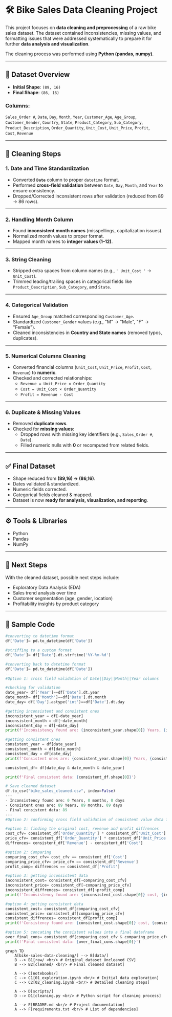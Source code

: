 # 🛠️ Bike Sales Data Cleaning Project

This project focuses on **data cleaning and preprocessing** of a raw bike sales dataset. The dataset contained inconsistencies, missing values, and formatting issues that were addressed systematically to prepare it for further **data analysis and visualization**.

The cleaning process was performed using **Python (pandas, numpy)**.

---

## 📂 Dataset Overview

- **Initial Shape**: `(89, 16)`  
- **Final Shape**: `(86, 16)`

### Columns:
`Sales_Order #`, `Date`, `Day`, `Month`, `Year`, `Customer_Age`, `Age_Group`,  
`Customer_Gender`, `Country`, `State`, `Product_Category`, `Sub_Category`,  
`Product_Description`, `Order_Quantity`, `Unit_Cost`, `Unit_Price`, `Profit`,  
`Cost`, `Revenue`

---

## 🧹 Cleaning Steps

### 1. Date and Time Standardization
- Converted **`Date`** column to proper `datetime` format.  
- Performed **cross-field validation** between `Date`, `Day`, `Month`, and `Year` to ensure consistency.  
- Dropped/Corrected inconsistent rows after validation (reduced from 89 → 86 rows).

---

### 2. Handling Month Column
- Found **inconsistent month names** (misspellings, capitalization issues).  
- Normalized month values to proper format.  
- Mapped month names to **integer values (1–12)**.

---

### 3. String Cleaning
- Stripped extra spaces from column names (e.g., `' Unit_Cost '` → `Unit_Cost`).  
- Trimmed leading/trailing spaces in categorical fields like `Product_Description`, `Sub_Category`, and `State`.

---

### 4. Categorical Validation
- Ensured `Age_Group` matched corresponding `Customer_Age`.  
- Standardized `Customer_Gender` values (e.g., "M" → "Male", "F" → "Female").  
- Cleaned inconsistencies in **Country and State names** (removed typos, duplicates).

---

### 5. Numerical Columns Cleaning
- Converted financial columns (`Unit_Cost`, `Unit_Price`, `Profit`, `Cost`, `Revenue`) to **numeric**.  
- Checked and corrected relationships:  
  - `Revenue = Unit_Price × Order_Quantity`  
  - `Cost = Unit_Cost × Order_Quantity`  
  - `Profit = Revenue - Cost`

---

### 6. Duplicate & Missing Values
- Removed **duplicate rows**.  
- Checked for **missing values**:  
  - Dropped rows with missing key identifiers (e.g., `Sales_Order #`, `Date`).  
  - Filled numeric nulls with **0** or recomputed from related fields.

---

## ✅ Final Dataset
- Shape reduced from **(89,16) → (86,16)**.  
- Dates validated & standardized.  
- Numeric fields corrected.  
- Categorical fields cleaned & mapped.  
- Dataset is now **ready for analysis, visualization, and reporting**.

---

## ⚙️ Tools & Libraries
- Python  
- Pandas  
- NumPy  

---

## 🚀 Next Steps
With the cleaned dataset, possible next steps include:  
- Exploratory Data Analysis (EDA)  
- Sales trend analysis over time  
- Customer segmentation (age, gender, location)  
- Profitability insights by product category  

---

## 📜 Sample Code

```python
#converting to datetime format
df['Date']= pd.to_datetime(df['Date'])

#striffing to a custom format
df['Date']= df['Date'].dt.strftime('%Y-%m-%d')

#converting back to datetime format
df['Date']= pd.to_datetime(df['Date'])
---
#Option 1: cross field validation of Date||Day||Month||Year columns

#checking for validation
date_year= df['Year']==df['Date'].dt.year
date_month= df['Month']==df['Date'].dt.month
date_day= df['Day'].astype('int')==df['Date'].dt.day

#getting inconsistent and consistent ones
inconsistent_year = df[~date_year]
inconsistent_month = df[~date_month]
inconsistent_day = df[~date_day]
print(f'Inconsistency found are: {inconsistent_year.shape[0]} Years, {inconsistent_month.shape[0]} months, {inconsistent_day.shape[0]} days')

#getting consistent ones
consistent_year = df[date_year]
consistent_month = df[date_month]
consistent_day = df[date_day]
print(f'Consistent ones are: {consistent_year.shape[0]} Years, {consistent_month.shape[0]} months, {consistent_day.shape[0]} days')

consistent_df= df[date_day & date_month & date_year]

print(f'Final consistent data: {consistent_df.shape[0]}')

# Save cleaned dataset
df.to_csv("bike_sales_cleaned.csv", index=False)
---
- Inconsistency found are: 0 Years, 0 months, 0 days
- Consistent ones are: 89 Years, 89 months, 89 days
- Final consistent data: 89
---
#Option 2: confirming cross field validation of consistent value data frame

#option 1: finding the original cost, revenue and profit diffrences
cost_cfv= consistent_df['Order_Quantity'] * consistent_df['Unit_Cost']
price_cfv= consistent_df['Order_Quantity'] * consistent_df['Unit_Price']
diffrences= consistent_df['Revenue'] - consistent_df['Cost']

#option 2: Comparing
comparing_cost_cfv= cost_cfv == consistent_df['Cost']
comparing_price_cfv= price_cfv == consistent_df['Revenue']
profit_comp= diffrences == consistent_df['Profit']

#option 3: getting inconsistent data
inconsistent_cost= consistent_df[~comparing_cost_cfv]
inconsistent_price= consistent_df[~comparing_price_cfv]
inconsistent_diffrences= consistent_df[~profit_comp]
print(f'Inconsistency found are: {inconsistent_cost.shape[0]} cost, {inconsistent_price.shape[0]} price, {inconsistent_diffrences.shape[0]} profit_diffrences')

#option 4: getting consistent data
consistent_cost= consistent_df[comparing_cost_cfv]
consistent_price= consistent_df[comparing_price_cfv]
consistent_diffrences= consistent_df[profit_comp]
print(f'Consistency found are: {consistent_cost.shape[0]} cost, {consistent_price.shape[0]} price, {consistent_diffrences.shape[0]} profit_diffrences')

#option 5: concating the consistent values into a final dataframe
over_final_cons= consistent_df[comparing_cost_cfv & comparing_price_cfv & profit_comp]
print(f'Final consistent data: {over_final_cons.shape[0]}')
```
```mermaid
graph TD
    A[bike-sales-data-cleaning/] --> B[data/]
    B --> B1[raw/ <br/> # Original dataset Uncleaned CSV]
    B --> B2[cleaned/ <br/> # Final cleaned dataset]

    A --> C[notebooks/]
    C --> C1[01_exploration.ipynb <br/> # Initial data exploration]
    C --> C2[02_cleaning.ipynb <br/> # Detailed cleaning steps]

    A --> D[scripts/]
    D --> D1[cleaning.py <br/> # Python script for cleaning process]

    A --> E[README.md <br/> # Project documentation]
    A --> F[requirements.txt <br/> # List of dependencies]
```
